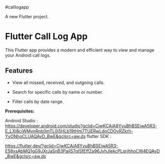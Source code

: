 #calllogapp

A new Flutter project.

# Flutter Call Log App

This Flutter app provides a modern and efficient way to view and manage your Android call logs.


## Features

* View all missed, received, and outgoing calls.

* Search for specific calls by name or number.

* Filter calls by date range.





**Prerequisites:**

Android Studio :                                                                                           
https://developer.android.com/studio?gclid=CjwKCAiA8YyuBhBSEiwA5R3-E_LXi8ciWMvnRnb0mTL0i5HLb19tHm7TUERwLdoCDOvRZkrh-YyONhoCLUAQAvD_BwE&gclsrc=aw.ds
flutter SDK :

https://flutter.dev/?gclid=CjwKCAiA8YyuBhBSEiwA5R3-E58xsAbMQ1gG9JXrJaSnB3PaiIS7qISfEffZa96JyhJlekcPLqrjhhoCW4EQAvD_BwE&gclsrc=aw.ds



